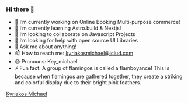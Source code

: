 ### Hi there 👋



- 🔭 I’m currently working on Online Booking Multi-purpose commerce!
- 🌱 I’m currently learning Astro.build & Nextjs!
- 👯 I’m looking to collaborate on Javascript Projects
- 🤔 I’m looking for help with open source UI Libraries
- 💬 Ask me about anything!
- 📫 How to reach me: kyriakosmichael@iclud.com
- 😄 Pronouns: Key_michael
- ⚡ Fun fact: A group of flamingos is called a flamboyance! This is because when flamingos are gathered together, they create a striking and colorful display due to their bright pink feathers. 


<div class="badge-base LI-profile-badge" data-locale="en_US" data-size="medium" data-theme="dark" data-type="VERTICAL" data-vanity="kyriakos-michael-74535b4a" data-version="v1"><a class="badge-base__link LI-simple-link" href="https://cy.linkedin.com/in/kyriakos-michael-74535b4a?trk=profile-badge">Kyriakos Michael</a></div>
              
